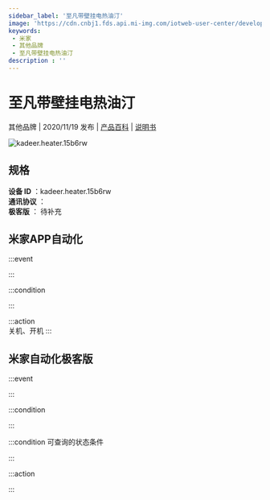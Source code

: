 ```yaml
---
sidebar_label: '至凡带壁挂电热油汀'
image: 'https://cdn.cnbj1.fds.api.mi-img.com/iotweb-user-center/developer_16790478079278NVKWe0g.png?GalaxyAccessKeyId=AKVGLQWBOVIRQ3XLEW&Expires=9223372036854775807&Signature=G1g7IbGlUqud9T5WGUXp6RgPvJg='
keywords: 
 - 米家
 - 其他品牌
 - 至凡带壁挂电热油汀
description : ''
---
```

# 至凡带壁挂电热油汀

其他品牌 | 2020/11/19 发布 | [产品百科](https://home.mi.com/webapp/content/baike/product/index.html?model=kadeer.heater.15b6rw/) | [说明书](https://home.mi.com/views/introduction.html?model=kadeer.heater.15b6rw&region=cn)

![kadeer.heater.15b6rw](https://cdn.cnbj1.fds.api.mi-img.com/iotweb-user-center/developer_16790478079278NVKWe0g.png?GalaxyAccessKeyId=AKVGLQWBOVIRQ3XLEW&Expires=9223372036854775807&Signature=G1g7IbGlUqud9T5WGUXp6RgPvJg=)

## 规格  
> 
**设备 ID** ：kadeer.heater.15b6rw  
**通讯协议** ：  
**极客版**  ： 待补充 


## 米家APP自动化  

:::event  

:::

:::condition  

:::

:::action   
关机、开机
:::

## 米家自动化极客版  

:::event  

:::

:::condition  

:::

:::condition 可查询的状态条件  

:::

:::action  

:::

        
